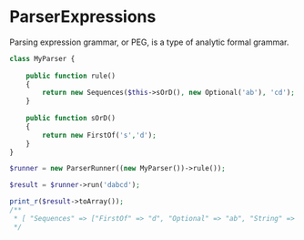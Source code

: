 ParserExpressions
=================

Parsing expression grammar, or PEG, is a type of analytic formal grammar.


```php
class MyParser {
   
    public function rule() 
    {
        return new Sequences($this->sOrD(), new Optional('ab'), 'cd');
    }
  
    public function sOrD()
    {
        return new FirstOf('s','d');
    }
}

$runner = new ParserRunner((new MyParser())->rule());

$result = $runner->run('dabcd');

print_r($result->toArray());
/**
 * [ "Sequences" => ["FirstOf" => "d", "Optional" => "ab", "String" => "cd"]]
 */
```
